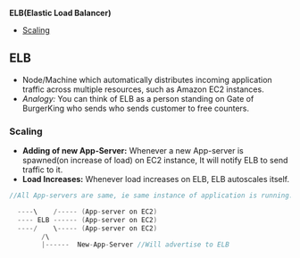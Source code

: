 **ELB(Elastic Load Balancer)**
- [Scaling](#s)

## ELB
- Node/Machine which automatically distributes incoming application traffic across multiple resources, such as Amazon EC2 instances.
- _Analogy:_ You can think of ELB as a person standing on Gate of BurgerKing who sends who sends customer to free counters.
<a name=s></a>
### Scaling
- **Adding of new App-Server:** Whenever a new App-server is spawned(on increase of load) on EC2 instance, It will notify ELB to send traffic to it.
- **Load Increases:** Whenever load increases on ELB, ELB autoscales itself.
```c
//All App-servers are same, ie same instance of application is running.

  ----\    /----- (App-server on EC2)
  ---- ELB ------ (App-server on EC2)
  ----/    \----- (App-server on EC2)
        /\
        |------  New-App-Server //Will advertise to ELB
```
